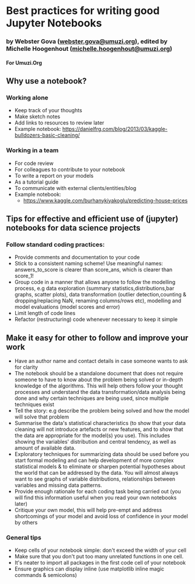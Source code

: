 # Best practices for writing good Jupyter Notebooks
### by Webster Gova (webster.gova@umuzi.org), edited by Michelle Hoogenhout (michelle.hoogenhout@umuzi.org)
#### For Umuzi.Org

## Why use a notebook?
### Working alone
* Keep track of your thoughts
* Make sketch notes
* Add links to resources to review later
* Example notebook: https://danielfrg.com/blog/2013/03/kaggle-bulldozers-basic-cleaning/

### Working in a team
* For code review
* For colleagues to contribute to your notebook
* To write a report on your models
* As a tutorial guide
* To communicate with external clients/entities/blog
* Example notebook:
    * https://www.kaggle.com/burhanykiyakoglu/predicting-house-prices

## Tips for effective and efficient use of (jupyter) notebooks for data science projects

### Follow standard coding practices:

* Provide comments and documentation to your code
* Stick to a consistent naming scheme! Use meaningful names: answers_to_score is clearer than score_ans, which is clearer than score_1!
* Group code in a manner that allows anyone to follow the modelling process, e.g data exploration (summary statistics,distributions,bar graphs, scatter plots), data transformation (outlier detection,counting & dropping/replacing NaN, renaming columns/rows etc), modelling and model evaluations (model scores and error)
* Limit length of code lines
* Refactor (restructuring) code whenever necessary to keep it simple

## Make it easy for other to follow and improve your work

* Have an author name and contact details in case someone wants to ask for clarity
* The notebook should be a standalone document that does not require someone to have to know about the problem being solved or in-depth knowledge of the algorithms. This will help others follow your thought processes and understand the data transformation/data analysis being done and why certain techniques are being used, since multiple techniques exist
* Tell the story: e.g describe the problem being solved and how the model will solve that problem
* Summarise the data's statistical characteristics (to show that your data cleaning will not introduce artefacts or new features, and to show that the data are appropriate for the model(s) you use). This includes showing the variables' distribution and central tendency, as well as amount of available data.
* Exploratory techniques for summarizing data should be used before you start formal modeling and can help development of more complex statistical models & to eliminate or sharpen potential hypotheses about the world that can be addressed by the data. You will almost always want to see graphs of variable distributions, relationships between variables and missing data patterns.
* Provide enough rationale for each coding task being carried out (you will find this information useful when you read your own notebooks later)
* Critique your own model, this will help pre-empt and address shortcomings of your model and avoid loss of confidence in your model by others

### General tips
* Keep cells of your notebook simple: don't exceed the width of your cell
* Make sure that you don't put too many unrelated functions in one cell.
* It's neater to import all packages in the first code cell of your notebook
* Ensure graphics can display inline (use matplotlib inline magic commands & semicolons)
